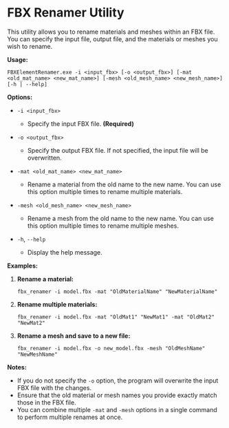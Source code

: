 # FBX Renamer Utility

This utility allows you to rename materials and meshes within an FBX file. You can specify the input file, output file, and the materials or meshes you wish to rename.

**Usage:**

```FBXElementRenamer.exe -i <input_fbx> [-o <output_fbx>] [-mat <old_mat_name> <new_mat_name>] [-mesh <old_mesh_name> <new_mesh_name>] [-h | --help]```

**Options:**

- `-i <input_fbx>`
  - Specify the input FBX file. **(Required)**

- `-o <output_fbx>`
  - Specify the output FBX file. If not specified, the input file will be overwritten.

- `-mat <old_mat_name> <new_mat_name>`
  - Rename a material from the old name to the new name. You can use this option multiple times to rename multiple materials.

- `-mesh <old_mesh_name> <new_mesh_name>`
  - Rename a mesh from the old name to the new name. You can use this option multiple times to rename multiple meshes.

- `-h`, `--help`
  - Display the help message.

**Examples:**

1. **Rename a material:**
   
   ```fbx_renamer -i model.fbx -mat "OldMaterialName" "NewMaterialName"```
2. **Rename multiple materials:**

   ```fbx_renamer -i model.fbx -mat "OldMat1" "NewMat1" -mat "OldMat2" "NewMat2"```

4. **Rename a mesh and save to a new file:**

   ```fbx_renamer -i model.fbx -o new_model.fbx -mesh "OldMeshName" "NewMeshName"```

**Notes:**

- If you do not specify the `-o` option, the program will overwrite the input FBX file with the changes.
- Ensure that the old material or mesh names you provide exactly match those in the FBX file.
- You can combine multiple `-mat` and `-mesh` options in a single command to perform multiple renames at once.
